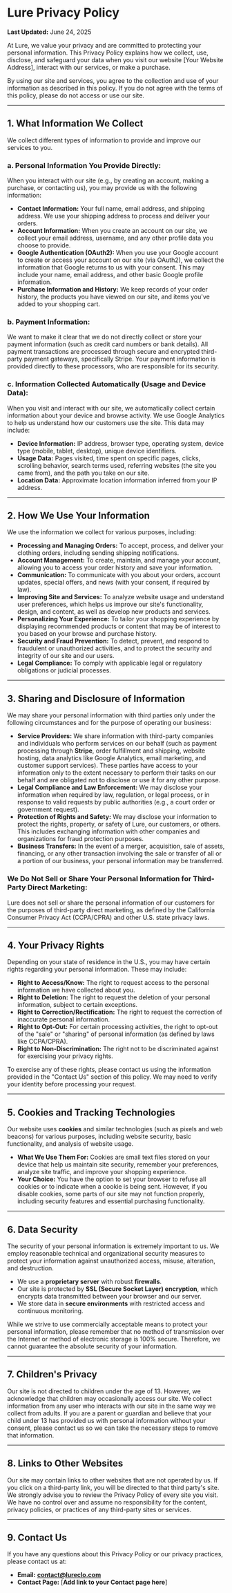 # Lure Privacy Policy

**Last Updated:** June 24, 2025

At Lure, we value your privacy and are committed to protecting your personal information. This Privacy Policy explains how we collect, use, disclose, and safeguard your data when you visit our website [Your Website Address], interact with our services, or make a purchase.

By using our site and services, you agree to the collection and use of your information as described in this policy. If you do not agree with the terms of this policy, please do not access or use our site.

---

## 1. What Information We Collect

We collect different types of information to provide and improve our services to you.

### a. Personal Information You Provide Directly:

When you interact with our site (e.g., by creating an account, making a purchase, or contacting us), you may provide us with the following information:

- **Contact Information:** Your full name, email address, and shipping address. We use your shipping address to process and deliver your orders.
- **Account Information:** When you create an account on our site, we collect your email address, username, and any other profile data you choose to provide.
- **Google Authentication (OAuth2):** When you use your Google account to create or access your account on our site (via OAuth2), we collect the information that Google returns to us with your consent. This may include your name, email address, and other basic Google profile information.
- **Purchase Information and History:** We keep records of your order history, the products you have viewed on our site, and items you've added to your shopping cart.

### b. Payment Information:

We want to make it clear that we do not directly collect or store your payment information (such as credit card numbers or bank details). All payment transactions are processed through secure and encrypted third-party payment gateways, specifically Stripe. Your payment information is provided directly to these processors, who are responsible for its security.

### c. Information Collected Automatically (Usage and Device Data):

When you visit and interact with our site, we automatically collect certain information about your device and browse activity. We use Google Analytics to help us understand how our customers use the site. This data may include:

- **Device Information:** IP address, browser type, operating system, device type (mobile, tablet, desktop), unique device identifiers.
- **Usage Data:** Pages visited, time spent on specific pages, clicks, scrolling behavior, search terms used, referring websites (the site you came from), and the path you take on our site.
- **Location Data:** Approximate location information inferred from your IP address.

---

## 2. How We Use Your Information

We use the information we collect for various purposes, including:

- **Processing and Managing Orders:** To accept, process, and deliver your clothing orders, including sending shipping notifications.
- **Account Management:** To create, maintain, and manage your account, allowing you to access your order history and save your information.
- **Communication:** To communicate with you about your orders, account updates, special offers, and news (with your consent, if required by law).
- **Improving Site and Services:** To analyze website usage and understand user preferences, which helps us improve our site's functionality, design, and content, as well as develop new products and services.
- **Personalizing Your Experience:** To tailor your shopping experience by displaying recommended products or content that may be of interest to you based on your browse and purchase history.
- **Security and Fraud Prevention:** To detect, prevent, and respond to fraudulent or unauthorized activities, and to protect the security and integrity of our site and our users.
- **Legal Compliance:** To comply with applicable legal or regulatory obligations or judicial processes.

---

## 3. Sharing and Disclosure of Information

We may share your personal information with third parties only under the following circumstances and for the purpose of operating our business:

- **Service Providers:** We share information with third-party companies and individuals who perform services on our behalf (such as payment processing through **Stripe**, order fulfillment and shipping, website hosting, data analytics like Google Analytics, email marketing, and customer support services). These parties have access to your information only to the extent necessary to perform their tasks on our behalf and are obligated not to disclose or use it for any other purpose.
- **Legal Compliance and Law Enforcement:** We may disclose your information when required by law, regulation, or legal process, or in response to valid requests by public authorities (e.g., a court order or government request).
- **Protection of Rights and Safety:** We may disclose your information to protect the rights, property, or safety of Lure, our customers, or others. This includes exchanging information with other companies and organizations for fraud protection purposes.
- **Business Transfers:** In the event of a merger, acquisition, sale of assets, financing, or any other transaction involving the sale or transfer of all or a portion of our business, your personal information may be transferred.

### We Do Not Sell or Share Your Personal Information for Third-Party Direct Marketing:

Lure does not sell or share the personal information of our customers for the purposes of third-party direct marketing, as defined by the California Consumer Privacy Act (CCPA/CPRA) and other U.S. state privacy laws.

---

## 4. Your Privacy Rights

Depending on your state of residence in the U.S., you may have certain rights regarding your personal information. These may include:

- **Right to Access/Know:** The right to request access to the personal information we have collected about you.
- **Right to Deletion:** The right to request the deletion of your personal information, subject to certain exceptions.
- **Right to Correction/Rectification:** The right to request the correction of inaccurate personal information.
- **Right to Opt-Out:** For certain processing activities, the right to opt-out of the "sale" or "sharing" of personal information (as defined by laws like CCPA/CPRA).
- **Right to Non-Discrimination:** The right not to be discriminated against for exercising your privacy rights.

To exercise any of these rights, please contact us using the information provided in the "Contact Us" section of this policy. We may need to verify your identity before processing your request.

---

## 5. Cookies and Tracking Technologies

Our website uses **cookies** and similar technologies (such as pixels and web beacons) for various purposes, including website security, basic functionality, and analysis of website usage.

- **What We Use Them For:** Cookies are small text files stored on your device that help us maintain site security, remember your preferences, analyze site traffic, and improve your shopping experience.
- **Your Choice:** You have the option to set your browser to refuse all cookies or to indicate when a cookie is being sent. However, if you disable cookies, some parts of our site may not function properly, including security features and essential purchasing functionality.

---

## 6. Data Security

The security of your personal information is extremely important to us. We employ reasonable technical and organizational security measures to protect your information against unauthorized access, misuse, alteration, and destruction.

- We use a **proprietary server** with robust **firewalls**.
- Our site is protected by **SSL (Secure Socket Layer) encryption**, which encrypts data transmitted between your browser and our server.
- We store data in **secure environments** with restricted access and continuous monitoring.

While we strive to use commercially acceptable means to protect your personal information, please remember that no method of transmission over the Internet or method of electronic storage is 100% secure. Therefore, we cannot guarantee the absolute security of your information.

---

## 7. Children's Privacy

Our site is not directed to children under the age of 13. However, we acknowledge that children may occasionally access our site. We collect information from any user who interacts with our site in the same way we collect from adults. If you are a parent or guardian and believe that your child under 13 has provided us with personal information without your consent, please contact us so we can take the necessary steps to remove that information.

---

## 8. Links to Other Websites

Our site may contain links to other websites that are not operated by us. If you click on a third-party link, you will be directed to that third party's site. We strongly advise you to review the Privacy Policy of every site you visit. We have no control over and assume no responsibility for the content, privacy policies, or practices of any third-party sites or services.

---

## 9. Contact Us

If you have any questions about this Privacy Policy or our privacy practices, please contact us at:

- **Email:** **contact@lureclo.com**
- **Contact Page:** [**Add link to your Contact page here**] 